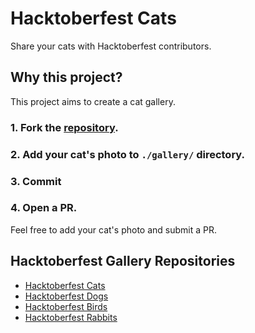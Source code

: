 # Hacktoberfest Cats
Share your cats with Hacktoberfest contributors.

## Why this project?
This project aims to create a cat gallery.

### 1. Fork the [repository](https://github.com/bkayranci/hacktoberfest-cats).

### 2. Add your cat's photo to `./gallery/` directory.

### 3. Commit

### 4. Open a PR.

Feel free to add your cat's photo and submit a PR.

## Hacktoberfest Gallery Repositories

- [Hacktoberfest Cats](https://github.com/bkayranci/hacktoberfest-cats)
- [Hacktoberfest Dogs](https://github.com/bkayranci/hacktoberfest-dogs)
- [Hacktoberfest Birds](https://github.com/bkayranci/hacktoberfest-birds)
- [Hacktoberfest Rabbits](https://github.com/bkayranci/hacktoberfest-rabbits)

